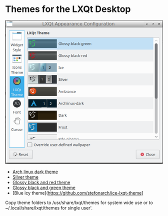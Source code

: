 Themes for the LXQt Desktop
===============


![Screenshot](menu-appearance.png)

* [Arch linux dark theme](https://github.com/stefonarch/archlinux-lxqt-theme)
* [Silver theme](https://github.com/stefonarch/silver-lxqt-theme)
* [Glossy black and red theme](https://github.com/stefonarch/black-red-lxqt-theme)
* [Glossy black and green theme](https://github.com/stefonarch/black-green-lxqt-theme)
* [Blue icy theme](https://github.com/stefonarch/ice-lxqt-theme]



Copy theme folders to /usr/share/lxqt/themes for system wide use or to ~/.local/share/lxqt/themes for single user'.
